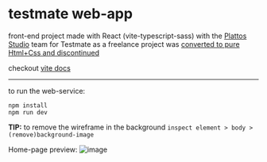 # testmate web-app

front-end project made with React (vite-typescript-sass) with the [Plattos Studio](http://plattosstudio.com/) team for Testmate as a freelance
project was [converted to pure Html+Css and discontinued](https://github.com/talesshift/Testmate_convert)

checkout [vite docs](https://vitejs.dev/guide/)
***
to run the web-service:
```
npm install
npm run dev
```


**TIP:** to remove the wireframe in the background `inspect element > body > (remove)background-image`

Home-page preview:
![image](https://user-images.githubusercontent.com/31869464/167901269-a4d055f0-aada-41a2-91ea-392f651743be.png)



